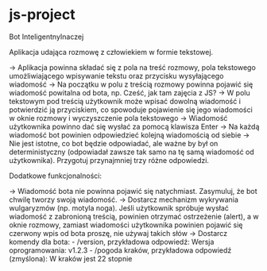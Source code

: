 # js-project

Bot InteligentnyInaczej


Aplikacja udająca rozmowę z człowiekiem w formie tekstowej.

-> Aplikacja powinna składać się z pola na treść rozmowy, pola tekstowego umożliwiającego wpisywanie tekstu oraz przycisku wysyłającego wiadomość
-> Na początku w polu z treścią rozmowy powinna pojawić się wiadomość powitalna od bota, np. Cześć, jak tam zajęcia z JS?
-> W polu tekstowym pod treścią użytkownik może wpisać dowolną wiadomość i potwierdzić ją przyciskiem, co spowoduje pojawienie się jego wiadomości w oknie rozmowy i wyczyszczenie pola tekstowego
-> Wiadomość użytkownika powinno dać się wysłać za pomocą klawisza Enter
-> Na każdą wiadomość bot powinien odpowiedzieć kolejną wiadomością od siebie
-> Nie jest istotne, co bot będzie odpowiadać, ale ważne by był on deterministyczny (odpowiadał zawsze tak samo na tę samą wiadomość od użytkownika). Przygotuj przynajmniej trzy różne odpowiedzi.


Dodatkowe funkcjonalności:

-> Wiadomość bota nie powinna pojawić się natychmiast. Zasymuluj, że bot chwilę tworzy swoją wiadomość.
-> Dostarcz mechanizm wykrywania wulgaryzmów (np. motyla noga). Jeśli użytkownik spróbuje wysłać wiadomość z zabronioną treścią, powinien otrzymać ostrzeżenie (alert), a w oknie rozmowy, zamiast wiadomości użytkownika powinien pojawić się czerwony wpis od bota proszę, nie używaj takich słów
-> Dostarcz komendy dla bota:
    - /version, przykładowa odpowiedź: Wersja oprogramowania: v1.2.3
    - /pogoda kraków, przykładowa odpowiedź (zmyślona): W kraków jest 22 stopnie
